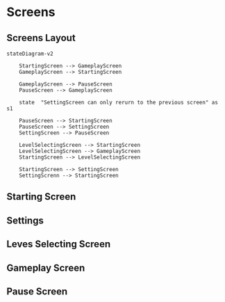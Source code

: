 # Screens 

## Screens Layout
``` mermaid
stateDiagram-v2

    StartingScreen --> GameplayScreen
    GameplayScreen --> StartingScreen

    GameplayScreen --> PauseScreen
    PauseScreen --> GameplayScreen

    state  "SettingScreen can only rerurn to the previous screen" as s1

    PauseScreen --> StartingScreen
    PauseScreen --> SettingScreen
    SettingScreen --> PauseScreen

    LevelSelectingScreen --> StartingScreen
    LevelSelectingScreen --> GameplayScreen
    StartingScreen --> LevelSelectingScreen

    StartingScreen --> SettingScreen
    SettingScrenn --> StartingScreen

```
## Starting Screen


## Settings


## Leves Selecting Screen


## Gameplay Screen


## Pause Screen